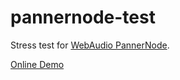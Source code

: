 # pannernode-test

Stress test for [WebAudio PannerNode](https://developer.mozilla.org/en-US/docs/Web/API/PannerNode).

[Online Demo](https://takahirox.github.io/pannernode-test/index.html)
